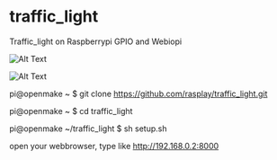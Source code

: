 traffic_light
=============

Traffic_light on Raspberrypi GPIO and Webiopi

![Alt Text](http://i1.wp.com/www.rasplay.org/wp-content/uploads/WebIOPi-Light-Control-2014-09-03-11-16-09-e1409711379120.jpg)

![Alt Text](http://i2.wp.com/www.rasplay.org/wp-content/uploads/WebIOPi-Light-Control-2014-09-03-11-15-18.jpg)

pi@openmake ~ $ git clone https://github.com/rasplay/traffic_light.git

pi@openmake ~ $ cd traffic_light

pi@openmake ~/traffic_light $ sh setup.sh

open your webbrowser, type like http://192.168.0.2:8000

